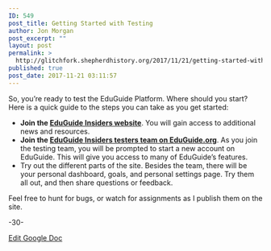 ```yaml
---
ID: 549
post_title: Getting Started with Testing
author: Jon Morgan
post_excerpt: ""
layout: post
permalink: >
  http://glitchfork.shepherdhistory.org/2017/11/21/getting-started-with-testing/
published: true
post_date: 2017-11-21 03:11:57
---
```

So, you’re ready to test the EduGuide Platform. Where should you start? Here is a quick guide to the steps you can take as you get started:
<ul>
 	<li><b>Join the <a href="http://eduguideinsiders.shepherdhistory.org">EduGuide Insiders website</a></b>. You will gain access to additional news and resources.</li>
 	<li><b>Join the <a href="https://www.eduguide.org/join/?invitationCode=2375567">EduGuide Insiders testers team on EduGuide.org</a></b>. As you join the testing team, you will be prompted to start a new account on EduGuide. This will give you access to many of EduGuide’s features.</li>
 	<li>Try out the different parts of the site. Besides the team, there will be your personal dashboard, goals, and personal settings page. Try them all out, and then share questions or feedback.</li>
</ul>
Feel free to hunt for bugs, or watch for assignments as I publish them on the site.

-30-

<a href="https://docs.google.com/document/d/13-17BB3a7dWxG319Ud9-CW5b0lYBk5H80H3dJfuUkXY/edit?usp=sharing">Edit Google Doc</a>